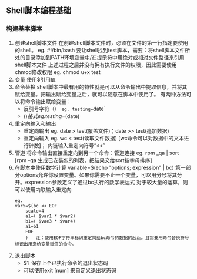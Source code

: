 ## Shell脚本编程基础

### 构建基本脚本
1. 创建shell脚本文件
	在创建shell脚本文件时，必须在文件的第一行指定要使用的shell。 eg. #!/bin/bash
	要让shell找到test脚本，需要：将shell脚本文件所处的目录添加到PATH环境变量中/在提示符中用绝对或相对文件路径来引用shell脚本文件
	上述过程之后并没有拥有执行文件的权限，因此需要使用chmod修改权限 eg. chmod u+x test
2. 变量
	使用$引用值
3. 命令替换
	shell脚本中最有用的特性就是可以从命令输出中提取信息，并将其赋给变量。把输出赋给变量之后，就可以随意在脚本中使用了。
	有两种方法可以将命令输出赋给变量：
	* 反引号字符（`） eg. testing=`date`
	* $()格式 eg.testing=$(date)
4. 重定向输入和输出
	* 重定向输出 eg. date > test(覆盖文件)；date >> test(追加数据)  
	* 重定向输入 eg. wc < test(读取文件数据) [wc命令可以对数据中的文本进行计数]； 内链输入重定向符号“<<”
5. 管道
	将命令输出直接重定向到另一个命令：管道连接
	eg. rpm _qa | sort  [rpm -qa 生成已安装包的列表，把结果交给sort按字母排序]
6. 在脚本中使用数学计算
	variable=$(echo "options; expression" | bc) 
	第一部分options允许你设置变量。如果你需要不止一个变量，可以用分号将其分开。expression参数定义了通过bc执行的数学表达式
	对于较大量的运算，则可以使用内联输入重定向  
	```
	eg. 	
	var5=$(bc << EOF
		scale=4
		a1=( $var1 * $var2)
		b1=( $vae3 * $var4)
		a1+b1
		EOF
		)   注：使用EOF字符串标识重定向给bc命令的数据的起止。且需要用命令替换符号标识出用来给变量赋值的命令。
	```
7. 退出脚本
	* $? 保存上个已执行命令的退出状态码
	* 可以使用exit [num] 来自定义退出状态码

